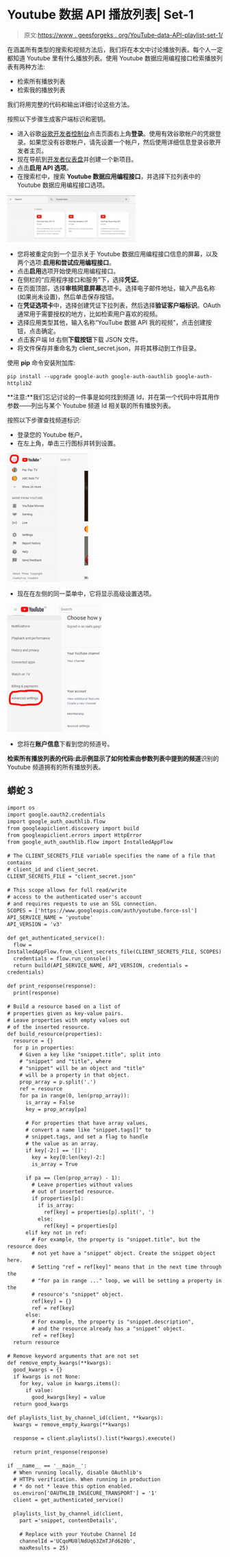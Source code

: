 # Youtube 数据 API 播放列表| Set-1

> 原文:[https://www . geesforgeks . org/YouTube-data-API-playlist-set-1/](https://www.geeksforgeeks.org/youtube-data-api-playlist-set-1/)

在涵盖所有类型的搜索和视频方法后，我们将在本文中讨论播放列表。每个人一定都知道 Youtube 里有什么播放列表。使用 Youtube 数据应用编程接口检索播放列表有两种方法:

*   检索所有播放列表
*   检索我的播放列表

我们将用完整的代码和输出详细讨论这些方法。

按照以下步骤生成客户端标识和密钥。

*   进入谷歌[谷歌开发者控制台](https://developers.google.com/)点击页面右上角**登录**。使用有效谷歌帐户的凭据登录。如果您没有谷歌帐户，请先设置一个帐户，然后使用详细信息登录谷歌开发者主页。
*   现在导航到[开发者仪表盘](https://console.developers.google.com/apis/credentials?project=norse-strata-223521)并创建一个新项目。
*   点击**启用 API 选项**。
*   在搜索栏中，搜索 **Youtube 数据应用编程接口**，并选择下拉列表中的 Youtube 数据应用编程接口选项。

![](img/9739da984cfacb7ced59371bfb01f40c.png)

*   您将被重定向到一个显示关于 Youtube 数据应用编程接口信息的屏幕，以及两个选项:**启用和尝试应用编程接口**。
*   点击**启用**选项开始使用应用编程接口。
*   在侧栏的“应用程序接口和服务”下，选择**凭证**。
*   在页面顶部，选择**审核同意屏幕**选项卡。选择电子邮件地址，输入产品名称(如果尚未设置)，然后单击保存按钮。
*   在**凭证选项卡**中，选择创建凭证下拉列表，然后选择**验证客户端标识**。OAuth 通常用于需要授权的地方，比如检索用户喜欢的视频。
*   选择应用类型其他，输入名称“YouTube 数据 API 我的视频”，点击创建按钮，点击确定。
*   点击客户端 Id 右侧**下载按钮**下载 JSON 文件。
*   将文件保存并重命名为 client_secret.json，并将其移动到工作目录。

使用 **pip** 命令安装附加库:

```
pip install --upgrade google-auth google-auth-oauthlib google-auth-httplib2
```

**注意:**我们忘记讨论的一件事是如何找到频道 Id，并在第一个代码中将其用作参数——列出与某个 Youtube 频道 Id 相关联的所有播放列表。

按照以下步骤查找频道标识:

*   登录您的 Youtube 帐户。
*   在左上角，单击三行图标并转到设置。

![](img/61be6afba50273b75f0883f8c4f3b9c8.png)

*   现在在左侧的同一菜单中，它将显示高级设置选项。

![](img/1ddcdf4fdecd9d058a7bee7f3214b9a7.png)

*   您将在**账户信息**下看到您的频道号。

**检索所有播放列表的代码:**此示例显示了如何检索由参数列表中提到的**频道**识别的 Youtube 频道拥有的所有播放列表。

## 蟒蛇 3

```
import os
import google.oauth2.credentials
import google_auth_oauthlib.flow
from googleapiclient.discovery import build
from googleapiclient.errors import HttpError
from google_auth_oauthlib.flow import InstalledAppFlow

# The CLIENT_SECRETS_FILE variable specifies the name of a file that contains
# client_id and client_secret.
CLIENT_SECRETS_FILE = "client_secret.json"

# This scope allows for full read/write
# access to the authenticated user's account
# and requires requests to use an SSL connection.
SCOPES = ['https://www.googleapis.com/auth/youtube.force-ssl']
API_SERVICE_NAME = 'youtube'
API_VERSION = 'v3'

def get_authenticated_service():
  flow = InstalledAppFlow.from_client_secrets_file(CLIENT_SECRETS_FILE, SCOPES)
  credentials = flow.run_console()
  return build(API_SERVICE_NAME, API_VERSION, credentials = credentials)

def print_response(response):
  print(response)

# Build a resource based on a list of
# properties given as key-value pairs.
# Leave properties with empty values out
# of the inserted resource.
def build_resource(properties):
  resource = {}
  for p in properties:
    # Given a key like "snippet.title", split into
    # "snippet" and "title", where
    # "snippet" will be an object and "title"
    # will be a property in that object.
    prop_array = p.split('.')
    ref = resource
    for pa in range(0, len(prop_array)):
      is_array = False
      key = prop_array[pa]

      # For properties that have array values,
      # convert a name like "snippet.tags[]" to
      # snippet.tags, and set a flag to handle
      # the value as an array.
      if key[-2:] == '[]':
        key = key[0:len(key)-2:]
        is_array = True

      if pa == (len(prop_array) - 1):
        # Leave properties without values
        # out of inserted resource.
        if properties[p]:
          if is_array:
            ref[key] = properties[p].split(', ')
          else:
            ref[key] = properties[p]
      elif key not in ref:
        # For example, the property is "snippet.title", but the resource does
        # not yet have a "snippet" object. Create the snippet object here.
        # Setting "ref = ref[key]" means that in the next time through the
        # "for pa in range ..." loop, we will be setting a property in the
        # resource's "snippet" object.
        ref[key] = {}
        ref = ref[key]
      else:
        # For example, the property is "snippet.description",
        # and the resource already has a "snippet" object.
        ref = ref[key]
  return resource

# Remove keyword arguments that are not set
def remove_empty_kwargs(**kwargs):
  good_kwargs = {}
  if kwargs is not None:
    for key, value in kwargs.items():
      if value:
        good_kwargs[key] = value
  return good_kwargs

def playlists_list_by_channel_id(client, **kwargs):
  kwargs = remove_empty_kwargs(**kwargs)

  response = client.playlists().list(*kwargs).execute()

  return print_response(response)

if __name__ == '__main__':
  # When running locally, disable OAuthlib's
  # HTTPs verification. When running in production
  # * do not * leave this option enabled.
  os.environ['OAUTHLIB_INSECURE_TRANSPORT'] = '1'
  client = get_authenticated_service()

  playlists_list_by_channel_id(client,
    part ='snippet, contentDetails',

    # Replace with your Youtube Channel Id
    channelId ='UCqoMU8lNdUq63ZmTJFd620b',
    maxResults = 25)

```
